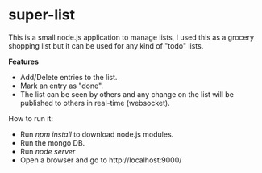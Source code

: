 # super-list


This is a small node.js application to manage lists, I used this as a grocery shopping list but it can be used for any kind of "todo" lists.

**Features**
 - Add/Delete entries to the list. 
 - Mark an entry as "done". 
 - The list can be seen by others and any change on the list will be published to others in real-time (websocket).

How to run it:

 - Run *npm install* to download node.js modules.
 - Run the mongo DB.
 - Run *node server*
 - Open a browser and go to http://localhost:9000/